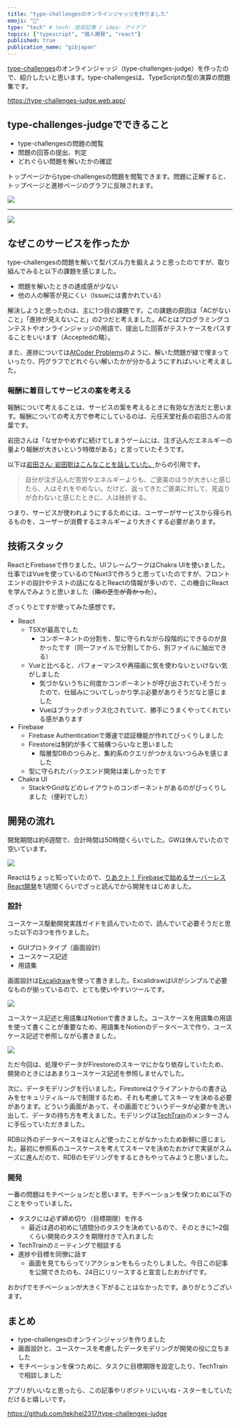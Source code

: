 ```yaml
---
title: "type-challengesのオンラインジャッジを作りました"
emoji: "🍊"
type: "tech" # tech: 技術記事 / idea: アイデア
topics: ["typescript", "個人開発", "react"]
published: true
publication_name: "gibjapan"
---
```


[type-challenges](https://github.com/type-challenges/type-challenges)のオンラインジャッジ（type-challenges-judge）を作ったので、紹介したいと思います。type-challengesは、TypeScriptの型の演算の問題集です。

https://type-challenges-judge.web.app/

## type-challenges-judgeでできること

- type-challengesの問題の閲覧
- 問題の回答の提出、判定
- どれぐらい問題を解いたかの確認

トップページからtype-challengesの問題を閲覧できます。問題に正解すると、トップページと進捗ページのグラフに反映されます。

![](https://i.gyazo.com/6ebe67d5f4cd11ab0457631c5ea767a7.png)

---

![](https://i.gyazo.com/4ecc11594bb446e28f456a9c55ad35e6.png)

## なぜこのサービスを作ったか

type-challengesの問題を解いて型パズル力を鍛えようと思ったのですが、取り組んでみると以下の課題を感じました。

- 問題を解いたときの達成感が少ない
- 他の人の解答が見にくい（Issueには書かれている）

解決しようと思ったのは、主に1つ目の課題です。この課題の原因は「ACがないこと」「進捗が見えないこと」の2つだと考えました。ACとはプログラミングコンテストやオンラインジャッジの用語で、提出した回答がテストケースをパスすることをいいます（Acceptedの略）。

また、進捗については[AtCoder Problems](https://kenkoooo.com/atcoder/#/table/)のように、解いた問題が緑で埋まっていったり、円グラフでどれぐらい解いたかが分かるようにすればいいと考えました。

### 報酬に着目してサービスの案を考える

報酬について考えることは、サービスの案を考えるときに有効な方法だと思います。報酬についての考え方で参考にしているのは、元任天堂社長の岩田さんの言葉です。

岩田さんは「なぜかやめずに続けてしまうゲームには、注ぎ込んだエネルギーの量より報酬が大きいという特徴がある」と言っていたそうです。

以下は[岩田さん: 岩田聡はこんなことを話していた。](https://www.amazon.co.jp/dp/B07W3TQ4RB/ref=dp-kindle-redirect?_encoding=UTF8&btkr=1)からの引用です。

> 自分が注ぎ込んだ苦労やエネルギーよりも、ご褒美のほうが大きいと感じたら、人はそれをやめない。だけど、返ってきたご褒美に対して、見返りが合わないと感じたときに、人は挫折する。

つまり、サービスが使われようにするためには、ユーザーがサービスから得られるものを、ユーザーが消費するエネルギーより大きくする必要があります。

## 技術スタック

ReactとFirebaseで作りました。UIフレームワークはChakra UIを使いました。仕事ではVueを使っているのでNuxt3で作ろうと思っていたのですが、フロントエンドの設計やテストの話になるとReactの情報が多いので、この機会にReactを学んでみようと思いました（~~隣の芝生が青かった~~）。

ざっくりとですが使ってみた感想です。

- React
  - TSXが最高でした
    - コンポーネントの分割を、型に守られながら段階的にできるのが良かったです（同一ファイルで分割してから、別ファイルに抽出できる）
  - Vueと比べると、パフォーマンスや再描画に気を使わないといけない気がしました
    - 気づかないうちに何度かコンポーネントが呼び出されていそうだったので、仕組みについてしっかり学ぶ必要がありそうだなと感じました
    - Vueはブラックボックス化されていて、勝手にうまくやってくれている感があります
- Firebase
  - Firebase Authenticationで爆速で認証機能が作れてびっくりしました
  - Firestoreは制約が多くて結構つらいなと思いました
    - 階層型DBのつらみと、集約系のクエリがつかえないつらみを感じました
  - 型に守られたバックエンド開発は楽しかったです
- Chakra UI
  - StackやGridなどのレイアウトのコンポーネントがあるのがびっくりしました（便利でした）

## 開発の流れ

開発期間は約6週間で、合計時間は50時間くらいでした。GWは休んでいたので空いています。

![](https://i.gyazo.com/5c106db8728b9c2529777f775eee51a8.png)

Reactはちょっと知っていたので、[りあクト！ Firebaseで始めるサーバーレスReact開発](https://booth.pm/ja/items/1572683)を1週間くらいでざっと読んでから開発をはじめました。

### 設計

ユースケース駆動開発実践ガイドを読んでいたので、読んでいて必要そうだと思った以下の3つを作りました。

- GUIプロトタイプ（画面設計）
- ユースケース記述
- 用語集

画面設計は[Excalidraw](https://excalidraw.com/)を使って書きました。ExcalidrawはUIがシンプルで必要なものが揃っているので、とても使いやすいツールです。

![](https://i.gyazo.com/77c593b6fb11fee261b46c4448f6ba1f.png)

ユースケース記述と用語集はNotionで書きました。ユースケースを用語集の用語を使って書くことが重要なため、用語集をNotionのデータベースで作り、ユースケース記述で参照しながら書きました。

![](https://i.gyazo.com/12c94d33eee86e043416dc39fe7ec16f.png)

ただ今回は、処理やデータがFirestoreのスキーマにかなり依存していたため、開発のときにはあまりユースケース記述を参照しませんでした。

次に、データモデリングを行いました。Firestoreはクライアントからの書き込みをセキュリティルールで制限するため、それも考慮してスキーマを決める必要があります。どういう画面があって、その画面でどういうデータが必要かを洗い出して、データの持ち方を考えました。モデリングは[TechTrain](https://techbowl.co.jp/techtrain/)のメンターさんに手伝っていただきました。

RDB以外のデータベースをほとんど使ったことがなかったため新鮮に感じました。最初に参照系のユースケースを考えてスキーマを決めたおかげで実装がスムーズに進んだので、RDBのモデリングをするときもやってみようと思いました。

### 開発

一番の問題はモチベーションだと思います。モチベーションを保つために以下のことをやっていました。

- タスクには必ず締め切り（目標期限）を作る
  - 最近は週の初めに1週間分のタスクを決めているので、そのときに1~2個くらい開発のタスクを期限付きで入れました
- TechTrainのミーティングで相談する
- 進捗や目標を同僚に話す
  - 画面を見てもらってリアクションをもらったりしました。今日この記事を公開できたのも、24日にリリースすると宣言したおかげです。

おかげでモチベーションが大きく下がることはなかったです。ありがとうございます。

## まとめ

- type-challengesのオンラインジャッジを作りました
- 画面設計と、ユースケースを考慮したデータモデリングが開発の役に立ちました
- モチベーションを保つために、タスクに目標期限を設定したり、TechTrainで相談しました

アプリがいいなと思ったら、この記事やリポジトリにいいね・スターをしていただけると嬉しいです。

https://github.com/tekihei2317/type-challenges-judge
